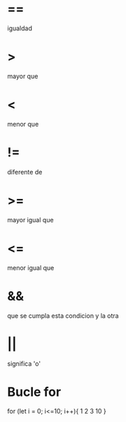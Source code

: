 # ==
igualdad

# > 
mayor que

# <
menor que 

# !=
diferente de 

# >=
mayor igual que

# <=
menor igual que

# &&
que se cumpla esta condicion y la otra

# ||
significa 'o'

# Bucle for

for (let i = 0; i<=10; i++){
    1
    2
    3
    10
}